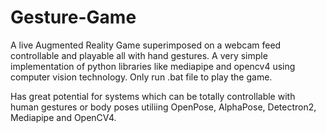 # Gesture-Game
A live Augmented Reality Game superimposed on a webcam feed controllable and playable all with hand gestures. A very simple implementation of python libraries like mediapipe and opencv4 using computer vision technology. Only run .bat file to play the game.

Has great potential for systems which can be totally controllable with human gestures or body poses utiliing OpenPose, AlphaPose, Detectron2, Mediapipe and OpenCV4.
